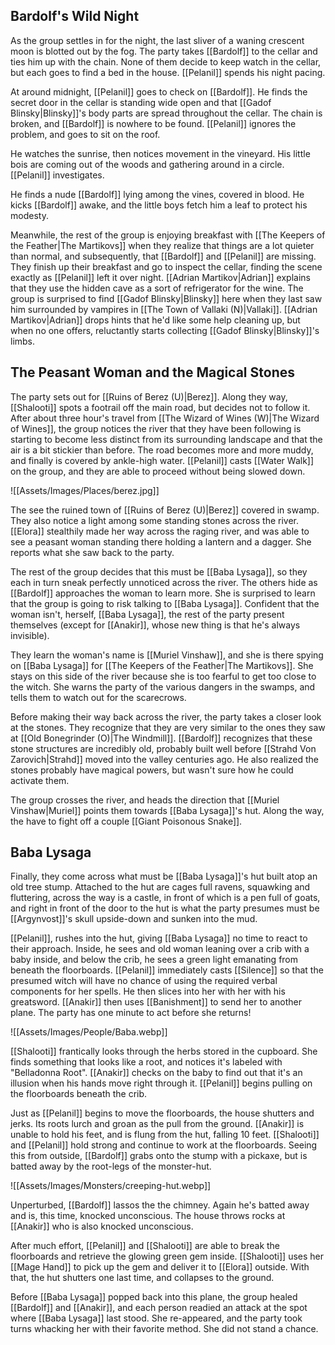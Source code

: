 ## Bardolf's Wild Night
As the group settles in for the night, the last sliver of a waning crescent moon is blotted out by the fog. The party takes [[Bardolf]] to the cellar and ties him up with the chain. None of them decide to keep watch in the cellar, but each goes to find a bed in the house. [[Pelanil]] spends his night pacing.

At around midnight, [[Pelanil]] goes to check on [[Bardolf]]. He finds the secret door in the cellar is standing wide open and that [[Gadof Blinsky|Blinsky]]'s body parts are spread throughout the cellar. The chain is broken, and [[Bardolf]] is nowhere to be found. [[Pelanil]] ignores the problem, and goes to sit on the roof.

He watches the sunrise, then notices movement in the vineyard. His little bois are coming out of the woods and gathering around in a circle. [[Pelanil]] investigates.

He finds a nude [[Bardolf]] lying among the vines, covered in blood. He kicks [[Bardolf]] awake, and the little boys fetch him a leaf to protect his modesty.

Meanwhile, the rest of the group is enjoying breakfast with [[The Keepers of the Feather|The Martikovs]] when they realize that things are a lot quieter than normal, and subsequently, that [[Bardolf]] and [[Pelanil]] are missing. They finish up their breakfast and go to inspect the cellar, finding the scene exactly as [[Pelanil]] left it over night. [[Adrian Martikov|Adrian]] explains that they use the hidden cave as a sort of refrigerator for the wine. The group is surprised to find [[Gadof Blinsky|Blinsky]] here when they last saw him surrounded by vampires in [[The Town of Vallaki (N)|Vallaki]]. [[Adrian Martikov|Adrian]] drops hints that he'd like some help cleaning up, but when no one offers, reluctantly starts collecting [[Gadof Blinsky|Blinsky]]'s limbs.
## The Peasant Woman and the Magical Stones
The party sets out for [[Ruins of Berez (U)|Berez]]. Along they way, [[Shalooti]] spots a footrail off the main road, but decides not to follow it. After about three hour's travel from [[The Wizard of Wines (W)|The Wizard of Wines]], the group notices the river that they have been following is starting to become less distinct from its surrounding landscape and that the air is a bit stickier than before. The road becomes more and more muddy, and finally is covered by ankle-high water. [[Pelanil]] casts [[Water Walk]] on the group, and they are able to proceed without being slowed down.

![[Assets/Images/Places/berez.jpg]]

The see the ruined town of [[Ruins of Berez (U)|Berez]] covered in swamp. They also notice a light among some standing stones across the river. [[Elora]] stealthily made her way across the raging river, and was able to see a peasant woman standing there holding a lantern and a dagger. She reports what she saw back to the party.

The rest of the group decides that this must be [[Baba Lysaga]], so they each in turn sneak perfectly unnoticed across the river. The others hide as [[Bardolf]] approaches the woman to learn more. She is surprised to learn that the group is going to risk talking to [[Baba Lysaga]]. Confident that the woman isn't, herself, [[Baba Lysaga]], the rest of the party present themselves (except for [[Anakir]], whose new thing is that he's always invisible).

They learn the woman's name is [[Muriel Vinshaw]], and she is there spying on [[Baba Lysaga]] for [[The Keepers of the Feather|The Martikovs]]. She stays on this side of the river because she is too fearful to get too close to the witch. She warns the party of the various dangers in the swamps, and tells them to watch out for the scarecrows.

Before making their way back across the river, the party takes a closer look at the stones. They recognize that they are very similar to the ones they saw at [[Old Bonegrinder (O)|The Windmill]]. [[Bardolf]] recognizes that these stone structures are incredibly old, probably built well before [[Strahd Von Zarovich|Strahd]] moved into the valley centuries ago. He also realized the stones probably have magical powers, but wasn't sure how he could activate them.

The group crosses the river, and heads the direction that [[Muriel Vinshaw|Muriel]] points them towards [[Baba Lysaga]]'s hut. Along the way, the have to fight off a couple [[Giant Poisonous Snake]].
## Baba Lysaga
Finally, they come across what must be [[Baba Lysaga]]'s hut built atop an old tree stump. Attached to the hut are cages full ravens, squawking and fluttering, across the way is a castle, in front of which is a pen full of goats, and right in front of the door to the hut is what the party presumes must be [[Argynvost]]'s skull upside-down and sunken into the mud.

[[Pelanil]], rushes into the hut, giving [[Baba Lysaga]] no time to react to their approach. Inside, he sees and old woman leaning over a crib with a baby inside, and below the crib, he sees a green light emanating from beneath the floorboards. [[Pelanil]] immediately casts [[Silence]] so that the presumed witch will have no chance of using the required verbal components for her spells. He then slices into her with her with his greatsword. [[Anakir]] then uses [[Banishment]] to send her to another plane. The party has one minute to act before she returns!

![[Assets/Images/People/Baba.webp]]

[[Shalooti]] frantically looks through the herbs stored in the cupboard. She finds something that looks like a root, and notices it's labeled with "Belladonna Root". [[Anakir]] checks on the baby to find out that it's an illusion when his hands move right through it. [[Pelanil]] begins pulling on the floorboards beneath the crib.

Just as [[Pelanil]] begins to move the floorboards, the house shutters and jerks. Its roots lurch and groan as the pull from the ground. [[Anakir]] is unable to hold his feet, and is flung from the hut, falling 10 feet. [[Shalooti]] and [[Pelanil]] hold strong and continue to work at the floorboards. Seeing this from outside, [[Bardolf]] grabs onto the stump with a pickaxe, but is batted away by the root-legs of the monster-hut.

![[Assets/Images/Monsters/creeping-hut.webp]]

Unperturbed, [[Bardolf]] lassos the the chimney. Again he's batted away and is, this time, knocked unconscious. The house throws rocks at [[Anakir]] who is also knocked unconscious.

After much effort, [[Pelanil]] and [[Shalooti]] are able to break the floorboards and retrieve the glowing green gem inside. [[Shalooti]] uses her [[Mage Hand]] to pick up the gem and deliver it to [[Elora]] outside. With that, the hut shutters one last time, and collapses to the ground.

Before [[Baba Lysaga]] popped back into this plane, the group healed [[Bardolf]] and [[Anakir]], and each person readied an attack at the spot where [[Baba Lysaga]] last stood. She re-appeared, and the party took turns whacking her with their favorite method. She did not stand a chance.